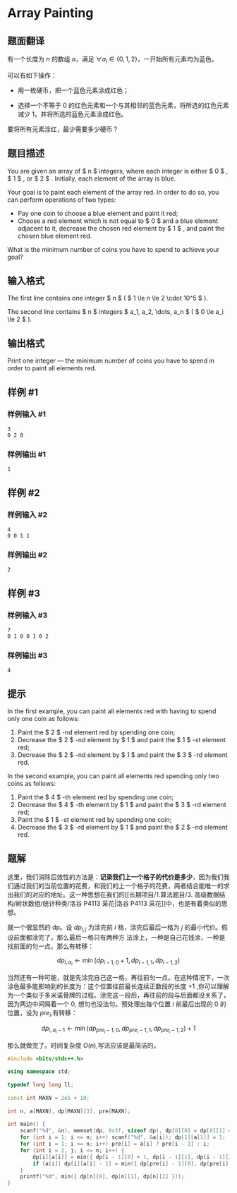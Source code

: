 # Array Painting

## 题面翻译

有一个长度为 $n$ 的数组 $a$，满足 $\forall a_i\in\{0,1,2\}$，一开始所有元素均为蓝色。

可以有如下操作：

- 用一枚硬币，把一个蓝色元素涂成红色；

- 选择一个不等于 $0$ 的红色元素和一个与其相邻的蓝色元素，将所选的红色元素减少 $1$，并将所选的蓝色元素涂成红色。

要将所有元素涂红，最少需要多少硬币？

## 题目描述

You are given an array of $ n $ integers, where each integer is either $ 0 $ , $ 1 $ , or $ 2 $ . Initially, each element of the array is blue.

Your goal is to paint each element of the array red. In order to do so, you can perform operations of two types:

- Pay one coin to choose a blue element and paint it red;
- Choose a red element which is not equal to $ 0 $ and a blue element adjacent to it, decrease the chosen red element by $ 1 $ , and paint the chosen blue element red.

What is the minimum number of coins you have to spend to achieve your goal?

## 输入格式

The first line contains one integer $ n $ ( $ 1 \le n \le 2 \cdot 10^5 $ ).

The second line contains $ n $ integers $ a_1, a_2, \dots, a_n $ ( $ 0 \le a_i \le 2 $ ).

## 输出格式

Print one integer — the minimum number of coins you have to spend in order to paint all elements red.

## 样例 #1

### 样例输入 #1

```
3
0 2 0
```

### 样例输出 #1

```
1
```

## 样例 #2

### 样例输入 #2

```
4
0 0 1 1
```

### 样例输出 #2

```
2
```

## 样例 #3

### 样例输入 #3

```
7
0 1 0 0 1 0 2
```

### 样例输出 #3

```
4
```

## 提示

In the first example, you can paint all elements red with having to spend only one coin as follows:

1. Paint the $ 2 $ -nd element red by spending one coin;
2. Decrease the $ 2 $ -nd element by $ 1 $ and paint the $ 1 $ -st element red;
3. Decrease the $ 2 $ -nd element by $ 1 $ and paint the $ 3 $ -rd element red.

In the second example, you can paint all elements red spending only two coins as follows:

1. Paint the $ 4 $ -th element red by spending one coin;
2. Decrease the $ 4 $ -th element by $ 1 $ and paint the $ 3 $ -rd element red;
3. Paint the $ 1 $ -st element red by spending one coin;
4. Decrease the $ 3 $ -rd element by $ 1 $ and paint the $ 2 $ -nd element red.

## 题解
这里，我们消除后效性的方法是：**记录我们上一个格子的代价是多少**，因为我们我们通过我们的当前位置的花费，和我们的上一个格子的花费，两者结合能唯一的求出我们的对应的地址。这一种思想在我们的[[长期项目/1.算法题目/3. 高级数据结构/树状数组/统计种类/洛谷 P4113 采花|洛谷 P4113 采花]]中，也是有着类似的思想。


就一个很显然的 dp。设 $dp_{i,j}$ 为涂完前 $i$ 格，涂完后最后一格为 $j$ 的最小代价。假设前面都涂完了，那么最后一格只有两种方
 法涂上，一种是自己花钱涂，一种是找前面的匀一点。那么有转移：

$$
dp_{i,a_i}\leftarrow\min(dp_{i-1,0}+1,dp_{i-1,1},dp_{i-1,2})
$$

当然还有一种可能，就是先涂完自己这一格，再往前匀一点。在这种情况下，一次涂色最多能影响到的长度为：这个位置往前最长连续正数段的长度 +1 ,你可以理解为一个类似于多米诺骨牌的过程。涂完这一段后，再往前的段与后面都没关系了，因为两边中间隔着一个 0, 想匀也没法匀。预处理出每个位置 $i$ 前最后出现的 0 的位置，设为 $pre_i$,有转移：

$$
dp_{i,a_i-1}\leftarrow\min(dp_{pre_i-1,0},dp_{pre_i-1,1},dp_{pre_i-1,2})+1
$$

那么就做完了。时间复杂度 $O(n)$,写法应该是最简洁的。

```cpp
#include <bits/stdc++.h>
 
using namespace std;
 
typedef long long ll;
 
const int MAXN = 2e5 + 10;
 
int n, a[MAXN], dp[MAXN][3], pre[MAXN];
 
int main() {
	scanf("%d", &n), memset(dp, 0x3f, sizeof dp), dp[0][0] = dp[0][1] = dp[0][2] = 0;
	for (int i = 1; i <= n; i++) scanf("%d", &a[i]); dp[1][a[1]] = 1;
	for (int i = 1; i <= n; i++) pre[i] = a[i] ? pre[i - 1] : i;
	for (int i = 2, j; i <= n; i++) {
		dp[i][a[i]] = min({ dp[i - 1][0] + 1, dp[i - 1][1], dp[i - 1][2] });
		if (a[i]) dp[i][a[i] - 1] = min({ dp[pre[i] - 1][0], dp[pre[i] - 1][1], dp[pre[i] - 1][2] }) + 1;
	}
	printf("%d", min({ dp[n][0], dp[n][1], dp[n][2] }));
}
```